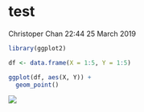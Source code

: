 test
================
Christoper Chan
22:44 25 March 2019

``` r
library(ggplot2)
```

``` r
df <- data.frame(X = 1:5, Y = 1:5)

ggplot(df, aes(X, Y)) +
  geom_point()
```

![](/home/ckc/Documents/git_projects/projects/devereux_arima/reports/test_files/figure-markdown_github/unnamed-chunk-2-1.png)
